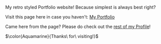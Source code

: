 My retro styled Portfolio website! Because simplest is always best right?

Visit this page here in case you haven't: [My Portfolio](https://sunset-06.github.io)

Came here from the page? Please do check out the [rest of my Profile](https://github.com/Sunset-06)! 

$\color{Aquamarine}{Thanks\ for\ visiting!}$
